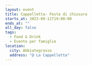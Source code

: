 ```yaml
---
layout: event
title: Cappelletta- Festa di chiusura
starts_at: 2023-09-11T19:00:00
ends_at: ""
all_day: false
tags:
  - Food & Drink
  - Evento per famiglie
location:
  city: Abbiategrasso
  address: "@ La Cappelletta"
---
```

